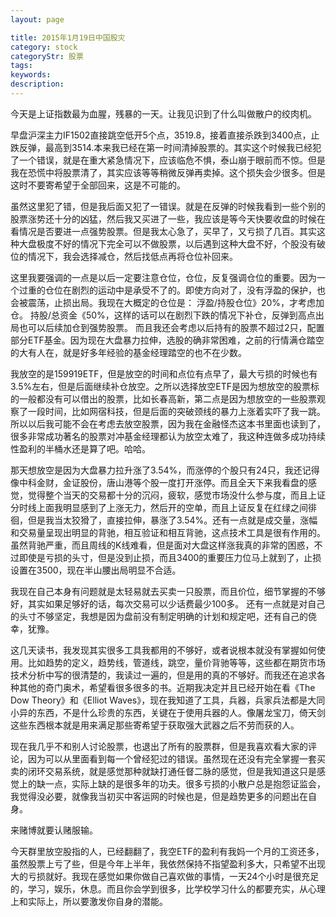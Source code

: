 ```yaml
---
layout: page

title: 2015年1月19日中国股灾
category: stock
categoryStr: 股票
tags: 
keywords: 
description: 
---
```


今天是上证指数最为血腥，残暴的一天。让我见识到了什么叫做散户的绞肉机。

早盘沪深主力IF1502直接跳空低开5个点，3519.8，接着直接杀跌到3400点，止跌反弹，最高到3514.本来我已经在第一时间清掉股票的。其实这个时候我已经犯了一个错误，就是在重大紧急情况下，应该临危不惧，泰山崩于眼前而不惊。但是我在恐慌中将股票清了，其实应该等等稍微反弹再卖掉。这个损失会少很多。但是这时不要寄希望于全部回来，这是不可能的。

虽然这里犯了错，但是我后面又犯了一错误。就是在反弹的时候我看到一些个别的股票涨势还十分的凶猛，然后我又买进了一些，我应该是等今天快要收盘的时候在看情况是否要进一点强势股票。但是我太心急了，买早了，又亏损了几百。其实这种大盘极度不好的情况下完全可以不做股票，以后遇到这种大盘不好，个股没有破位的情况下，我会选择减仓，然后找低点再将仓位补回来。

这里我要强调的一点是以后一定要注意仓位，仓位，反复强调仓位的重要。因为一个过重的仓位在剧烈的运动中是承受不了的。即使方向对了，没有浮盈的保护，也会被震荡，止损出局。我现在大概定的仓位是：
浮盈/持股仓位》20%，才考虑加仓。
持股/总资金《50%，这样的话可以在剧烈下跌的情况下补仓，反弹到高点出局也可以后续加仓到强势股票。
而且我还会考虑以后持有的股票不超过2只，配置部分ETF基金。因为现在大盘暴力拉伸，选股的确非常困难，之前的行情满仓踏空的大有人在，就是好多年经验的基金经理踏空的也不在少数。

我放空的是159919ETF，但是放空的时间和点位有点早了，最大亏损的时候也有3.5%左右，但是后面继续补仓放空。之所以选择放空ETF是因为想放空的股票标的一般都没有可以借出的股票，比如长春高新，第二点是因为想放空的一些股票观察了一段时间，比如网宿科技，但是后面的突破颈线的暴力上涨着实吓了我一跳。所以以后我可能不会在考虑去放空股票，因为我在金融怪杰这本书里面也读到了，很多非常成功著名的股票对冲基金经理都认为放空太难了，我这种连做多成功持续性盈利的半桶水还是算了吧。哈哈。

那天想放空是因为大盘暴力拉升涨了3.54%，而涨停的个股只有24只，我还记得像中科金财，金证股份，唐山港等个股一度打开涨停。而且全天下来我看盘的感觉，觉得整个当天的交易都十分的沉闷，疲软，感觉市场没什么参与度，而且上证分时线上面我明显感到了上涨无力，然后开的空单，而且上证反复在红绿之间徘徊，但是我当太狡猾了，直接拉伸，暴涨了3.54%。还有一点就是成交量，涨幅和交易量呈现出明显的背驰，相互验证和相互背驰，这点技术工具是很有作用的。虽然背驰严重，而且周线的K线难看，但是面对大盘这样涨我真的非常的困惑，不过即使是亏损的头寸，但是没到止损，而且3400的重要压力位马上就到了，止损设置在3500，现在半山腰出局明显不合适。

我现在自己本身有问题就是太轻易就去买卖一只股票，而且价位，细节掌握的不够好，其实如果足够好的话，每次交易可以少话费最少100多。
还有一点就是对自己的头寸不够坚定，我想是因为盘前没有制定明确的计划和规定吧，还有自己的侥幸，犹豫。

这几天读书，我发现其实很多工具我都用的不够好，或者说根本就没有掌握如何使用。比如趋势的定义，趋势线，管道线，跳空，量价背驰等等，这些都在期货市场技术分析中写的很清楚的，我读过一遍的，但是用的真的不够好。而我还在追求各种其他的奇门奥术，希望看很多很多的书。近期我决定并且已经开始在看《The Dow Theory》和《Elliot Waves》，现在我知道了工具，兵器，兵家兵法都是大同小异的东西，不是什么珍贵的东西，关键在于使用兵器的人。像屠龙宝刀，倚天剑这些东西根本就是用来满足那些寄希望于获取强大武器之后不劳而获的人。

现在我几乎不和别人讨论股票，也退出了所有的股票群，但是我喜欢看大家的评论，因为可以从里面看到每一个曾经犯过的错误。虽然现在还没有完全掌握一套买卖的闭环交易系统，就是感觉那种就缺打通任督二脉的感觉，但是我知道这只是感觉上的缺一点，实际上缺的是很多年的功夫。很多亏损的小散户总是抱怨证监会，我觉得没必要，就像我当初买中客运网的时候也是，但是趋势更多的问题出在自身。

来赌博就要认赌服输。

今天群里放空股指的人，已经翻翻了，我空ETF的盈利有我妈一个月的工资还多，虽然股票上亏了些，但是今年上半年，我依然保持不指望盈利多大，只希望不出现大的亏损就好。我现在感觉如果你做自己喜欢做的事情，一天24个小时是很充足的，学习，娱乐，休息。而且你会学到很多，比学校学习什么的都要充实，从心理上和实际上，所以要激发你自身的潜能。